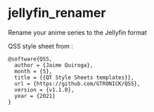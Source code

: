 # jellyfin_renamer
Rename your anime series to the Jellyfin format


QSS style sheet from :
```
@software{QSS,
  author = {Jaime Quiroga},
  month = {5},
  title = {{QT Style Sheets templates}},
  url = {https://github.com/GTRONICK/QSS},
  version = {v1.1.0},
  year = {2021}
}
```
